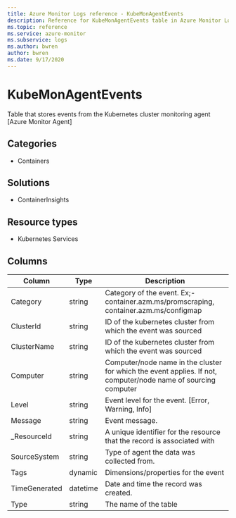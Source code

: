 ```yaml
---
title: Azure Monitor Logs reference - KubeMonAgentEvents
description: Reference for KubeMonAgentEvents table in Azure Monitor Logs.
ms.topic: reference
ms.service: azure-monitor
ms.subservice: logs
ms.author: bwren
author: bwren
ms.date: 9/17/2020
---
```


# KubeMonAgentEvents

 Table that stores events from the Kubernetes cluster monitoring agent [Azure Monitor Agent]

## Categories

- Containers
## Solutions

- ContainerInsights
## Resource types

- Kubernetes Services




## Columns

|Column|Type|Description|
|---|---|---|
|Category|string|Category of the event. Ex;- container.azm.ms/promscraping, container.azm.ms/configmap|
|ClusterId|string|ID of the kubernetes cluster from which the event was sourced|
|ClusterName|string|ID of the kubernetes cluster from which the event was sourced|
|Computer|string|Computer/node name in the cluster for which the event applies. If not, computer/node name of sourcing computer|
|Level|string|Event level for the event. [Error, Warning, Info]|
|Message|string|Event message.|
|_ResourceId|string|A unique identifier for the resource that the record is associated with|
|SourceSystem|string|Type of agent the data was collected from. |
|Tags|dynamic|Dimensions/properties for the event|
|TimeGenerated|datetime|Date and time the record was created.|
|Type|string|The name of the table|
